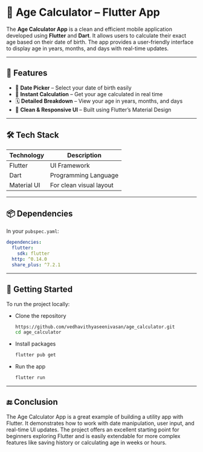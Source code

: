 # 🧮 Age Calculator – Flutter App

The **Age Calculator App** is a clean and efficient mobile application developed using **Flutter** and **Dart**. It allows users to calculate their exact age based on their date of birth. The app provides a user-friendly interface to display age in years, months, and days with real-time updates.

---

## 📱 Features

- 📆 **Date Picker** – Select your date of birth easily
- 🔄 **Instant Calculation** – Get your age calculated in real time
- 🗓️ **Detailed Breakdown** – View your age in years, months, and days
- 🎨 **Clean & Responsive UI** – Built using Flutter’s Material Design

---

## 🛠️ Tech Stack

| Technology | Description              |
|------------|--------------------------|
| Flutter    | UI Framework             |
| Dart       | Programming Language     |
| Material UI| For clean visual layout  |

---

## 📦 Dependencies

In your `pubspec.yaml`:

```yaml
dependencies:
  flutter:
    sdk: flutter
  http: ^0.14.0
  share_plus: ^7.2.1
```

---

## 🚀 Getting Started
To run the project locally:

- Clone the repository

  ```bash
  https://github.com/vedhavithyaseenivasan/age_calculator.git
  cd age_calculator
  ```
  
- Install packages
  
  ```bash
  flutter pub get
  ```
  
- Run the app

   ```bash
  flutter run
  ```

---

## 🔚 Conclusion

The Age Calculator App is a great example of building a utility app with Flutter. It demonstrates how to work with date manipulation, user input, and real-time UI updates. The project offers an excellent starting point for beginners exploring Flutter and is easily extendable for more complex features like saving history or calculating age in weeks or hours.



